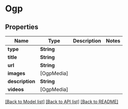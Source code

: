 # Ogp

## Properties
Name | Type | Description | Notes
------------ | ------------- | ------------- | -------------
**type** | **String** |  | 
**title** | **String** |  | 
**url** | **String** |  | 
**images** | [OgpMedia] |  | 
**description** | **String** |  | 
**videos** | [OgpMedia] |  | 

[[Back to Model list]](../README.md#documentation-for-models) [[Back to API list]](../README.md#documentation-for-api-endpoints) [[Back to README]](../README.md)


